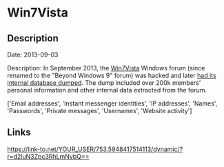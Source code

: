 # Win7Vista

## Description

Date: 2013-09-03

Description:
In September 2013, the <a href="http://www.win7vista.com" target="_blank" rel="noopener">Win7Vista</a> Windows forum (since renamed to the "Beyond Windows 9" forum) was hacked and later <a href="http://leak.sx/thread-186933" target="_blank" rel="noopener">had its internal database dumped</a>. The dump included over 200k members’ personal information and other internal data extracted from the forum.


['Email addresses', 'Instant messenger identities', 'IP addresses', 'Names', 'Passwords', 'Private messages', 'Usernames', 'Website activity']

## Links

https://link-to.net/YOUR_USER/753.5948417514113/dynamic/?r=d2luN3Zpc3RhLmNvbQ==